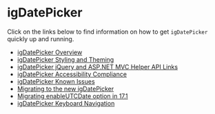 ﻿<!--
|metadata|
{
    "fileName": "igdatepicker-igdatepicker",
    "controlName": "igDatePicker",
    "tags": []
}
|metadata|
-->

# igDatePicker

Click on the links below to find information on how to get `igDatePicker` quickly up and running.

-   [igDatePicker Overview](igDatePicker-Overview.html)
-   [igDatePicker Styling and Theming](igDatePicker-Styling-and-Theming.html)
-   [igDatePicker jQuery and ASP.NET MVC Helper API Links](igDatePicker-jQuery-API.html)
-   [igDatePicker Accessibility Compliance](igDatePicker-Accessibility-Compliance.html)
-   [igDatePicker Known Issues](igDatePicker-Known-Issues.html)
-   [Migrating to the new igDatePicker](Migrating-to-the-new-igDatePicker.html)
-   [Migrating enableUTCDate option in 17.1](Migrating-enableUTCDates-option-in-17-1.html)
-   [igDatePicker Keyboard Navigation](igDatePicker-Keyboard-Navigation.html)

 

 


